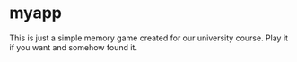 # myapp
This is just a simple memory game created for our university course. Play it if you want and somehow found it. 
